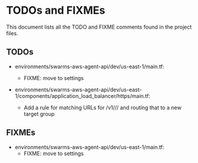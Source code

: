 # TODOs and FIXMEs

This document lists all the TODO and FIXME comments found in the project files.

## TODOs

- environments/swarms-aws-agent-api/dev/us-east-1/main.tf: 
  - FIXME: move to settings

- environments/swarms-aws-agent-api/dev/us-east-1/components/application_load_balancer/https/main.tf:
  - Add a rule for matching URLs for /v1/<user>/<agent>/<api> and routing that to a new target group

## FIXMEs

- environments/swarms-aws-agent-api/dev/us-east-1/main.tf:
  - FIXME: move to settings
